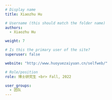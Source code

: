 ```yaml
---
# Display name
title: Xiaozhu Hu

# Username (this should match the folder name)
authors:
  - Xiaozhu Hu

weight: 7

# Is this the primary user of the site?
superuser: false

website: "http://www.huoyuezaiyuan.cn/selfweb/"

# Role/position
role: 博士研究生 <br> Fall, 2022

user_groups:
  - 团队
---
```

